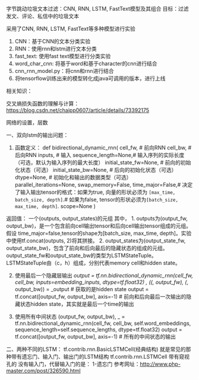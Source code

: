 字节跳动垃圾文本过滤：CNN, RNN, LSTM, FastText模型及其组合
目标：过滤发文、评论、私信中的垃圾文本

采用了CNN, RNN, LSTM, FastText等多种模型进行实验

1. CNN：基于CNN的文本分类实验
2. RNN：使用rnn和lstm进行文本分类
3. fast_text: 使用fast text模型进行分类实验
4. word_char_cnn: 将基于word和基于character的cnn进行结合
5. cnn_rnn_model.py：将cnn和rnn进行结合
6. 将tensorflow训练出来的模型转化成java可调用的版本，进行上线


相关知识：

交叉熵损失函数的理解与计算：https://blog.csdn.net/chaipp0607/article/details/73392175


网络的设置，层数


一、双向lstm的输出问题：
1. 函数定义：
def bidirectional_dynamic_rnn(
cell_fw, # 前向RNN
cell_bw, # 后向RNN
inputs, # 输入
sequence_length=None,# 输入序列的实际长度（可选，默认为输入序列的最大长度）
initial_state_fw=None,  # 前向的初始化状态（可选）
initial_state_bw=None,  # 后向的初始化状态（可选）
dtype=None, # 初始化和输出的数据类型（可选）
parallel_iterations=None,
swap_memory=False,
time_major=False,# 决定了输入输出tensor的格式：如果为true, 向量的形状必须为 `[max_time, batch_size, depth]`.# 如果为false, tensor的形状必须为`[batch_size, max_time, depth]`.
scope=None
)

返回值：
    一个(outputs, output_states)的元组
    其中，
    1. outputs为(output_fw, output_bw)，是一个包含前向cell输出tensor和后向cell输出tensor组成的元组。假设
    time_major=false,tensor的shape为[batch_size, max_time, depth]。实验中使用tf.concat(outputs, 2)将其拼接。
    2. output_states为(output_state_fw, output_state_bw)，包含了前向和后向最后的隐藏状态的组成的元组。
    output_state_fw和output_state_bw的类型为LSTMStateTuple。
    LSTMStateTuple由（c，h）组成，分别代表memory cell和hidden state。

2. 使用最后一个隐藏层输出
_output = tf.nn.bidirectional_dynamic_rnn(cell_fw, cell_bw, inputs=embedding_inputs, dtype=tf.float32)
_, ((_, output_fw), (_, output_bw)) = _output   # 获取的是hidden state
output = tf.concat([output_fw, output_bw], axis=-1) # 前向和后向最后一次输出的隐藏状态hidden state，其实就是最后一个time的输出


3. 使用所有中间状态
(output_fw, output_bw), _ = tf.nn.bidirectional_dynamic_rnn(cell_fw, cell_bw, self.word_embeddings,
                sequence_length=self.sequence_lengths, dtype=tf.float32)
output = tf.concat([output_fw, output_bw], axis=-1)  # 所有的中间状态的输出


二、两种不同的LSTM：
tf.contrib.rnn.BasicLSTMCell(经典结构)  就是常见的那种带有遗忘门、输入门、输出门的LSTM结构
tf.contrib.rnn.LSTMCell  带有窥视孔的  没有输入门，代替输入门的是： 1-遗忘门
参考网址：http://www.php-master.com/post/326590.html